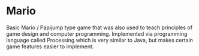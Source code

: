 # Mario

Basic Mario / Papijump type game that was also used to teach principles of game design and computer programming. Implemented via programming language called Processing which is very similar to Java, but makes certain game features easier to implement.